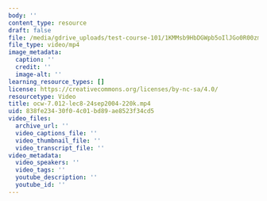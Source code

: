 ```yaml
---
body: ''
content_type: resource
draft: false
file: /media/gdrive_uploads/test-course-101/1KMMsb9HbDGWpb5oIlJGo0R00zmbvTp5-/ocw-7012-lec8-24sep2004-220k.mp4
file_type: video/mp4
image_metadata:
  caption: ''
  credit: ''
  image-alt: ''
learning_resource_types: []
license: https://creativecommons.org/licenses/by-nc-sa/4.0/
resourcetype: Video
title: ocw-7.012-lec8-24sep2004-220k.mp4
uid: 838fe234-30f0-4c01-bd89-ae8523f34cd5
video_files:
  archive_url: ''
  video_captions_file: ''
  video_thumbnail_file: ''
  video_transcript_file: ''
video_metadata:
  video_speakers: ''
  video_tags: ''
  youtube_description: ''
  youtube_id: ''
---
```

